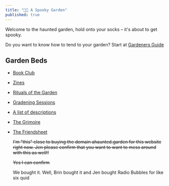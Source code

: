 ```yaml
---
title: "👻👻 A Spooky Garden"
published: true
---
```


Welcome to the haunted garden, hold onto your socks – it's about to get spooky.

Do you want to know how to tend to your garden? Start at [Gardeners Guide](notes/gardening/Gardeners%20Guide.md)

## Garden Beds
- [Book Club](notes/bookclub.md)
- [Zines](notes/zine.md)
- [Rituals of the Garden](notes/rituals.md)
- [Gradening Sessions](notes/sessions.md)
- [A list of descriptions](notes/bfgf.md)
- [The Grimoire](content/notes/grimoire.md)
- [The Friendsheet](https://docs.google.com/spreadsheets/d/1C3iP5AHDPW_B-95FN6eQasWwCSRuV141HiqGnUXuQOQ/edit#gid=0)
  
  ~~I'm "this" close to buying the domain ahaunted.garden for this website right now. Jen please confirm that you want to want to mess around with this as well!!~~
  
  ~~Yes I can confirm~~
  
  We bought it. Well, Brin bought it and Jen bought Radio Bubbles for like six quid